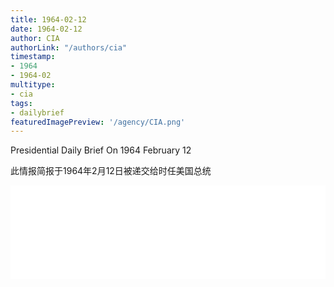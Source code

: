 ```yaml
---
title: 1964-02-12
date: 1964-02-12
author: CIA 
authorLink: "/authors/cia"
timestamp: 
- 1964
- 1964-02
multitype: 
- cia
tags: 
- dailybrief
featuredImagePreview: '/agency/CIA.png'
---
```



Presidential Daily Brief On 1964 February 12

此情报简报于1964年2月12日被递交给时任美国总统

<!--more-->





<div id="over" style="width:100%; overflow:hidden"> <iframe id="sFrame" name="sFrame" frameborder="no" border="0"  allowfullscreen marginwidth="0" scrolling="no" src = " /CIA/1964-02-12.html "  style = " position:absulute; width: 806px; top: 300;" > </iframe> </div>